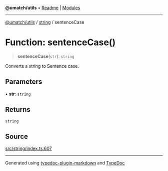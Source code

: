 **@umatch/utils** • [Readme](../../index.md) \| [Modules](../../modules.md)

***

[@umatch/utils](../../modules.md) / [string](../index.md) / sentenceCase

# Function: sentenceCase()

> **sentenceCase**(`str`): `string`

Converts a string to Sentence case.

## Parameters

• **str**: `string`

## Returns

`string`

## Source

[src/string/index.ts:607](https://github.com/umatch-oficial/utils/blob/1c5b195/src/string/index.ts#L607)

***

Generated using [typedoc-plugin-markdown](https://www.npmjs.com/package/typedoc-plugin-markdown) and [TypeDoc](https://typedoc.org/)
